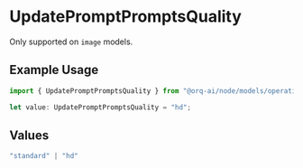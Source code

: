 # UpdatePromptPromptsQuality

Only supported on `image` models.

## Example Usage

```typescript
import { UpdatePromptPromptsQuality } from "@orq-ai/node/models/operations";

let value: UpdatePromptPromptsQuality = "hd";
```

## Values

```typescript
"standard" | "hd"
```